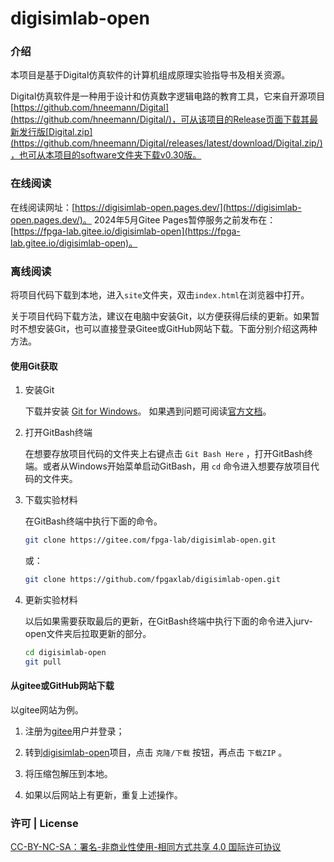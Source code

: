 # digisimlab-open

### 介绍
本项目是基于Digital仿真软件的计算机组成原理实验指导书及相关资源。

Digital仿真软件是一种用于设计和仿真数字逻辑电路的教育工具，它来自开源项目 [https://github.com/hneemann/Digital](https://github.com/hneemann/Digital/)，可从该项目的Release页面下载其最新发行版[Digital.zip](https://github.com/hneemann/Digital/releases/latest/download/Digital.zip/)，也可从本项目的software文件夹下载v0.30版。

### 在线阅读

在线阅读网址：[https://digisimlab-open.pages.dev/](https://digisimlab-open.pages.dev/)。
2024年5月Gitee Pages暂停服务之前发布在：[https://fpga-lab.gitee.io/digisimlab-open](https://fpga-lab.gitee.io/digisimlab-open)。

### 离线阅读

将项目代码下载到本地，进入`site`文件夹，双击`index.html`在浏览器中打开。

关于项目代码下载方法，建议在电脑中安装Git，以方便获得后续的更新。如果暂时不想安装Git，也可以直接登录Gitee或GitHub网站下载。下面分别介绍这两种方法。

#### 使用Git获取

1. 安装Git

    下载并安装 [Git for Windows](https://git-scm.com/download/win)。 
    如果遇到问题可阅读[官方文档](https://git-scm.com/book/zh/v2/%E8%B5%B7%E6%AD%A5-%E5%AE%89%E8%A3%85-Git)。

2. 打开GitBash终端

    在想要存放项目代码的文件夹上右键点击 `Git Bash Here` ，打开GitBash终端。或者从Windows开始菜单启动GitBash，用 `cd` 命令进入想要存放项目代码的文件夹。

3. 下载实验材料

    在GitBash终端中执行下面的命令。

    ```bash
    git clone https://gitee.com/fpga-lab/digisimlab-open.git
    ```
    或：
    ```bash
    git clone https://github.com/fpgaxlab/digisimlab-open.git
    ```

4. 更新实验材料

    以后如果需要获取最后的更新，在GitBash终端中执行下面的命令进入jurv-open文件夹后拉取更新的部分。

    ```bash
    cd digisimlab-open
    git pull
    ```
#### 从gitee或GitHub网站下载

以gitee网站为例。

1. 注册为[gitee](https://gitee.com)用户并登录；

2. 转到[digisimlab-open](https://gitee.com/fpga-lab/digisimlab-open)项目，点击 `克隆/下载` 按钮，再点击 `下载ZIP` 。

3. 将压缩包解压到本地。
   
4. 如果以后网站上有更新，重复上述操作。


### 许可 | License

[CC-BY-NC-SA：署名-非商业性使用-相同方式共享 4.0 国际许可协议](https://creativecommons.org/licenses/by-nc-sa/4.0/deed.zh)